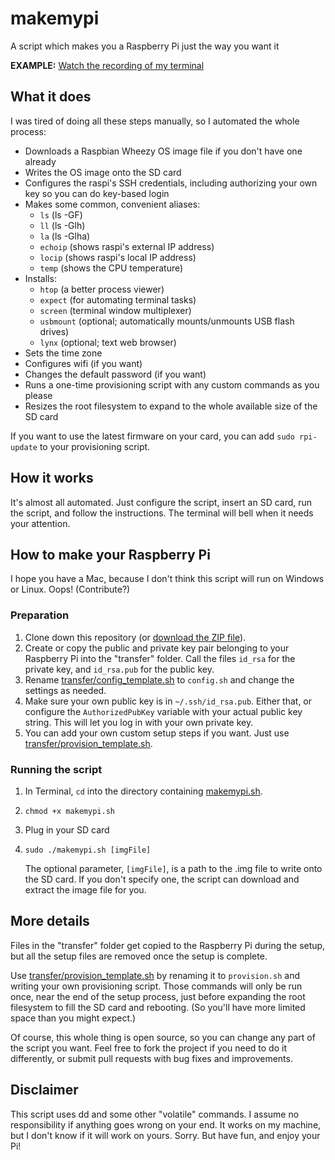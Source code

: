 makemypi
========

A script which makes you a Raspberry Pi just the way you want it

**EXAMPLE:** [Watch the recording of my terminal](http://ascii.io/a/4525)

## What it does

I was tired of doing all these steps manually, so I automated the whole process:

- Downloads a Raspbian Wheezy OS image file if you don't have one already
- Writes the OS image onto the SD card
- Configures the raspi's SSH credentials, including authorizing your own key so you can do key-based login
- Makes some common, convenient aliases:
   - `ls` (ls -GF)
   - `ll` (ls -Glh)
   - `la` (ls -Glha)
   - `echoip` (shows raspi's external IP address)
   - `locip` (shows raspi's local IP address)
   - `temp` (shows the CPU temperature)
- Installs:
   - `htop` (a better process viewer)
   - `expect` (for automating terminal tasks)
   - `screen` (terminal window multiplexer)
   - `usbmount` (optional; automatically mounts/unmounts USB flash drives)
   - `lynx` (optional; text web browser)
- Sets the time zone
- Configures wifi (if you want)
- Changes the default password (if you want)
- Runs a one-time provisioning script with any custom commands as you please
- Resizes the root filesystem to expand to the whole available size of the SD card

If you want to use the latest firmware on your card, you can add `sudo rpi-update` to your
provisioning script.


## How it works

It's almost all automated. Just configure the script, insert an SD card, run the script, and follow
the instructions. The terminal will bell when it needs your attention.



## How to make your Raspberry Pi

I hope you have a Mac, because I don't think this script will run on Windows or Linux. Oops! (Contribute?)


### Preparation

1. Clone down this repository (or [download the ZIP file](https://github.com/mholt/makemypi/archive/master.zip)).
2. Create or copy the public and private key pair belonging to your Raspberry Pi into the "transfer" folder.
   Call the files `id_rsa` for the private key, and `id_rsa.pub` for the public key.
3. Rename [transfer/config_template.sh](https://github.com/mholt/makemypi/blob/master/transfer/config_template.sh)
   to `config.sh` and change the settings as needed.
4. Make sure your own public key is in `~/.ssh/id_rsa.pub`. Either that, or configure the `AuthorizedPubKey` variable
   with your actual public key string. This will let you log in with your own private key.
5. You can add your own custom setup steps if you want. Just use
   [transfer/provision_template.sh](https://github.com/mholt/makemypi/blob/master/transfer/provision_template.sh).

### Running the script

1. In Terminal, `cd` into the directory containing [makemypi.sh](https://github.com/mholt/makemypi/blob/master/makemypi.sh).
2. `chmod +x makemypi.sh`
3. Plug in your SD card
4. `sudo ./makemypi.sh [imgFile]`
   
   The optional parameter, `[imgFile]`, is a path to the .img file to write onto the SD card.
   If you don't specify one, the script can download and extract the image file for you.




## More details

Files in the "transfer" folder get copied to the Raspberry Pi during the setup, but all the setup
files are removed once the setup is complete.

Use [transfer/provision_template.sh](https://github.com/mholt/makemypi/blob/master/transfer/provision_template.sh)
by renaming it to `provision.sh` and writing your own provisioning script. Those commands will only be run once,
near the end of the setup process, just before expanding the root filesystem to fill the SD card and rebooting.
(So you'll have more limited space than you might expect.)

Of course, this whole thing is open source, so you can change any part of the script you want. Feel free to fork
the project if you need to do it differently, or submit pull requests with bug fixes and improvements.


## Disclaimer

This script uses dd and some other "volatile" commands. I assume no responsibility if anything goes wrong
on your end. It works on my machine, but I don't know if it will work on yours. Sorry.
But have fun, and enjoy your Pi!